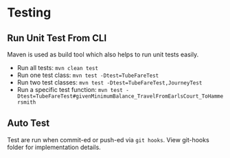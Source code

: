 # Testing

## Run Unit Test From CLI
Maven is used as build tool which also helps to
run unit tests easily.

- Run all tests: `mvn clean test`
- Run one test class: `mvn test -Dtest=TubeFareTest`
- Run two test classes: `mvn test -Dtest=TubeFareTest,JourneyTest`
- Run a specific test function: `mvn test -Dtest=TubeFareTest#givenMinimumBalance_TravelFromEarlsCourt_ToHammersmith`

## Auto Test
Test are run when commit-ed or push-ed via `git hooks`. 
View git-hooks folder for implementation details.


